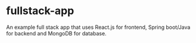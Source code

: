 # fullstack-app
An example full stack app that uses React.js for frontend, Spring boot/Java for backend and MongoDB for database.
